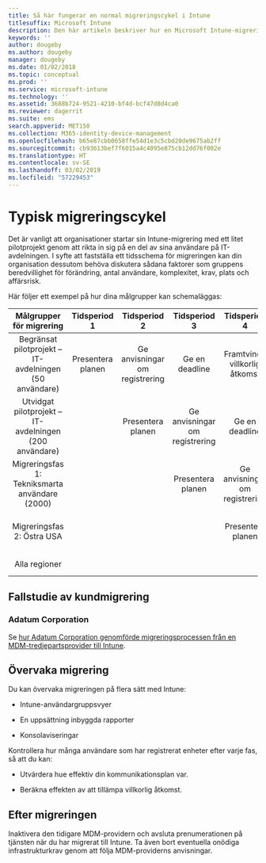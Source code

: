 ```yaml
---
title: Så här fungerar en normal migreringscykel i Intune
titlesuffix: Microsoft Intune
description: Den här artikeln beskriver hur en Microsoft Intune-migreringscykel fungerar och ger exempel på hur du kan hantera migreringscyklerna.
keywords: ''
author: dougeby
ms.author: dougeby
manager: dougeby
ms.date: 01/02/2018
ms.topic: conceptual
ms.prod: ''
ms.service: microsoft-intune
ms.technology: ''
ms.assetid: 3688b724-9521-4210-bf4d-bcf47d8d4ca0
ms.reviewer: dagerrit
ms.suite: ems
search.appverid: MET150
ms.collection: M365-identity-device-management
ms.openlocfilehash: b65e87cbb0658ffe54d1e3c5cbd20de9675ab2ff
ms.sourcegitcommit: cb93613bef7f6015a4c4095e875cb12dd76f002e
ms.translationtype: HT
ms.contentlocale: sv-SE
ms.lasthandoff: 03/02/2019
ms.locfileid: "57229453"
---
```

# <a name="typical-migration-cycle"></a>Typisk migreringscykel

Det är vanligt att organisationer startar sin Intune-migrering med ett litet pilotprojekt genom att rikta in sig på en del av sina användare på IT-avdelningen. I syfte att fastställa ett tidsschema för migreringen kan din organisation dessutom behöva diskutera sådana faktorer som gruppens beredvillighet för förändring, antal användare, komplexitet, krav, plats och affärsrisk.

Här följer ett exempel på hur dina målgrupper kan schemaläggas:

  | **Målgrupper för migrering** | **Tidsperiod 1** | **Tidsperiod 2** | **Tidsperiod 3** | **Tidsperiod 4** | **...**
|:---:|:---:|:---:|:---:|:---:|:---:|
| Begränsat pilotprojekt – IT-avdelningen (50 användare) | Presentera planen | Ge anvisningar om registrering | Ge en deadline | Framtvinga villkorlig åtkomst |  |                                                        
| Utvidgat pilotprojekt – IT-avdelningen (200 användare) |  | Presentera planen | Ge anvisningar om registrering | Ge en deadline | Framtvinga villkorlig åtkomst |
| Migreringsfas 1: Tekniksmarta användare (2000) |  |  | Presentera planen | Ge anvisningar om registrering | Ge en deadline |
| Migreringsfas 2: Östra USA |  |  |  | Presentera planen | Ge anvisningar om registrering |
| Alla regioner |  |  |  |  | Presentera planen |

## <a name="customer-migration-case-study"></a>Fallstudie av kundmigrering

### <a name="adatum-corporation"></a>Adatum Corporation

Se [hur Adatum Corporation genomförde migreringsprocessen från en MDM-tredjepartsprovider till Intune](https://gallery.technet.microsoft.com/Intune-migration-guide-893a95e3?redir=0).

## <a name="monitoring-migration"></a>Övervaka migrering

Du kan övervaka migreringen på flera sätt med Intune:

* Intune-användargruppsvyer

* En uppsättning inbyggda rapporter

* Konsolaviseringar

Kontrollera hur många användare som har registrerat enheter efter varje fas, så att du kan:

-   Utvärdera hue effektiv din kommunikationsplan var.

-   Beräkna effekten av att tillämpa villkorlig åtkomst.


## <a name="post-migration"></a>Efter migreringen

Inaktivera den tidigare MDM-providern och avsluta prenumerationen på tjänsten när du har migrerat till Intune. Ta även bort eventuella onödiga infrastrukturkrav genom att följa MDM-providerns anvisningar.
